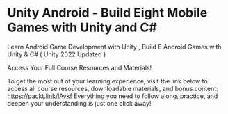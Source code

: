 


# Unity Android - Build Eight Mobile Games with Unity and C#
Learn Android Game Development with Unity , Build 8 Android Games with Unity & C# ( Unity 2022 Updated )

Access Your Full Course Resources and Materials!

To get the most out of your learning experience, visit the link below to access all course resources, downloadable materials, and bonus content: https://packt.link/lAvkf
Everything you need to follow along, practice, and deepen your understanding is just one click away!
